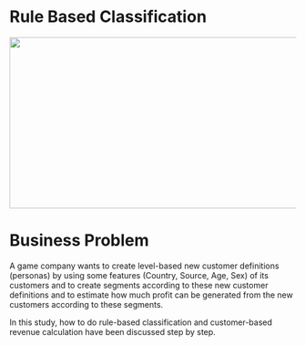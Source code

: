 # Rule Based Classification

<p align="center">
  <img width="600" height="300" src="https://www.juegostudio.com/wp-content/uploads/2020/11/mobile-game-development-company-sub-image.jpg">
</p>

# Business Problem

A game company wants to create level-based new customer definitions (personas) by using some features (Country, Source, Age, Sex) of its customers and to create segments according to these new customer definitions and to estimate how much profit can be generated from the new customers according to these segments.

In this study, how to do rule-based classification and customer-based revenue calculation have been discussed step by step.
